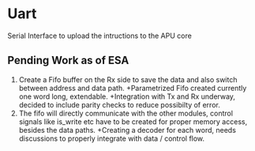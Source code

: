 # **Uart**
Serial Interface to upload the intructions to the APU core


## Pending Work as of ESA
1. Create a Fifo buffer on the Rx side to save the data and also switch between address and data path.
	+Parametrized Fifo created currently one word long, extendable.
	+Integration with Tx and Rx underway, decided to include parity checks to reduce possibilty of error.
2. The fifo will directly communicate with the other modules, control signals like is_write etc have to be created for proper memory access, besides the data paths.
	+Creating a decoder for each word, needs discussions to properly integrate with data / control flow.
	
	
